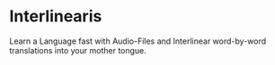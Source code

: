 # Interlinearis
Learn a Language fast with Audio-Files and Interlinear word-by-word translations into your mother tongue.

